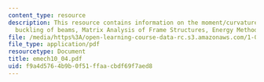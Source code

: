 ```yaml
---
content_type: resource
description: This resource contains information on the moment/curvature relation,
  buckling of beams, Matrix Analysis of Frame Structures, Energy Methods, and Problems.
file: /media/https%3A/open-learning-course-data-rc.s3.amazonaws.com/1-050-solid-mechanics-fall-2004/f9a4d5764b9b0f51ffaacbdf69f7aed8_emech10_04.pdf
file_type: application/pdf
resourcetype: Document
title: emech10_04.pdf
uid: f9a4d576-4b9b-0f51-ffaa-cbdf69f7aed8
---
```

